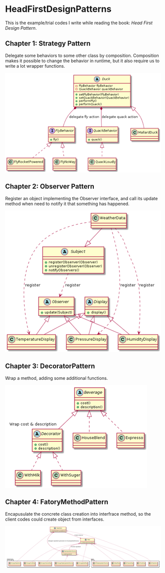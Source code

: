 # HeadFirstDesignPatterns

This is the example/trial codes I write while reading the book: *Head First Design Pattern*.

## Chapter 1: Strategy Pattern
Delegate some behaviors to some other class by composition.
Composition makes it possible to change the behavior in runtime, but it also require us to write a lot wrapper functions. 

![StrategyPattern](readme_images/c01_StrategyPattern.png)

## Chapter 2: Observer Pattern
Register an object implementing the Observer interface, and call its update method when need to notify it that something has happened.

![ObserverPattern](readme_images/c02_ObserverPattern.png)

## Chapter 3: DecoratorPattern
Wrap a method, adding some additional functions.

![DecoratorPattern](readme_images/c03_DecoratorPattern.png)

## Chapter 4: FatoryMethodPattern
Encapusulate the concrete class creation into interfrace method, so the client codes could create object from interfaces.

![FactoryMethodPattern](readme_images/c04_FactoryMethodPattern.png)